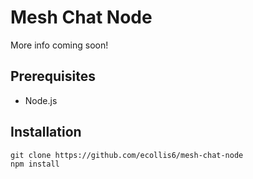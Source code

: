 # Mesh Chat Node
More info coming soon!
## Prerequisites 
* Node.js  

## Installation
```
git clone https://github.com/ecollis6/mesh-chat-node
npm install
```
